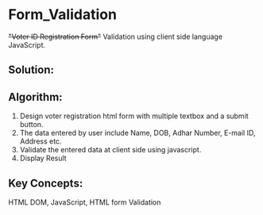 # Form_Validation
~~"Voter ID Registration Form"~~ Validation using client side language JavaScript.

## Solution:


## Algorithm: 
  1. Design voter registration html form with multiple textbox and a submit button. 
  2. The data entered by user include Name, DOB, Adhar Number, E-mail ID, Address etc.
  3. Validate the entered data at client side using javascript.
  4. Display Result 

## Key Concepts: 
  HTML DOM, JavaScript, HTML form Validation
